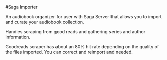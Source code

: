 #Saga Importer

An audiobook organizer for user with Saga Server that allows you to import and curate your audiobook collection. 

Handles scraping from good reads and gathering series and author information. 

Goodreads scraper has about an 80% hit rate depending on the quality of the files imported. You can correct and reimport and needed. 

